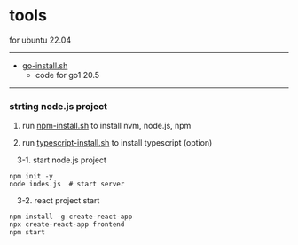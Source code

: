 # tools

for ubuntu 22.04

---

* [go-install.sh](go-install.sh)
  - code for go1.20.5




---

### strting node.js project

1. run [npm-install.sh](npm-install.sh) to install nvm, node.js, npm


2. run [typescript-install.sh](typescript-install.sh) to install typescript (option)

  3-1. start node.js project
```
npm init -y
node indes.js  # start server
```

  3-2. react project start
  ```
npm install -g create-react-app
npx create-react-app frontend
npm start
```
